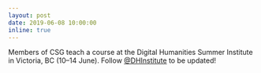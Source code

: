 ```yaml
---
layout: post
date: 2019-06-08 10:00:00
inline: true
---
```


Members of CSG teach a course at the Digital Humanities Summer Institute in Victoria, BC (10–14 June). Follow [@DHInstitute](https://twitter.com/DHInstitute) to be updated!
